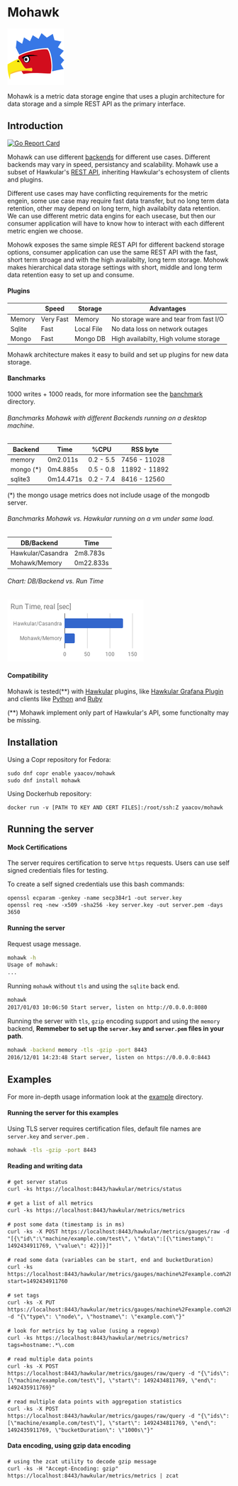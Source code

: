 

# Mohawk

![Mohawk](/images/logo-128.png?raw=true "Mohawk Logo")

Mohawk is a metric data storage engine that uses a plugin architecture for data storage and a simple REST API as the primary interface.

## Introduction

[![Go Report Card](https://goreportcard.com/badge/github.com/yaacov/mohawk)](https://goreportcard.com/report/github.com/yaacov/mohawk)

Mohawk can use different [backends](/backend) for different use cases. Different backends may vary in speed, persistancy and scalability. Mohawk use a subset of Hawkular's [REST API](/examples/REST.md), inheriting Hawkular's echosystem of clients and plugins.

Different use cases may have conflicting requirements for the metric engein, some use case may require fast data transfer, but no long term data retention, other may depend on long term, high availabilty data retention. We can use different metric data engins for each usecase, but then our consumer application will have to know how to interact with each different metric engien we choose.

Mohowk exposes the same simple REST API for different backend storage options, consumer application can use the same REST API with the fast, short term stroage and with the high availabilty, long term storage. Mohowk makes hierarchical data storage settings with short, middle and long term data retention easy to set up and consume.     

#### Plugins

|                  | Speed         |  Storage          | Advantages                                  |
|------------------|---------------|-------------------|---------------------------------------------|
| Memory           | Very Fast     | Memory            | No storage ware and tear from fast I/O      |
| Sqlite           | Fast          | Local File        | No data loss on network outages             | 
| Mongo            | Fast          | Mongo DB          | High availabilty, High volume storage       |

Mohawk architecture makes it easy to build and set up plugins for new data storage.

#### Banchmarks

1000 writes + 1000 reads, for more information see the [banchmark](/banchmark) directory.

###### Banchmarks Mohawk with different Backends running on a desktop machine.

| Backend  | Time       | %CPU      | RSS byte      |
|----------|------------|-----------|---------------|
|memory    |  0m2.011s  | 0.2 - 5.5 | 7456 - 11028  |
|mongo (*) |  0m4.885s  | 0.5 - 0.8 | 11892 - 11892 |
|sqlite3   |  0m14.471s | 0.2 - 7.4 | 8416 - 12560  |

(*) the mongo usage metrics does not include usage of the mongodb server.

###### Banchmarks Mohawk vs. Hawkular running on a vm under same load.

| DB/Backend          | Time        |
|---------------------|-------------|
|Hawkular/Casandra    |  2m8.783s   |
|Mohawk/Memory        |  0m22.833s  |

###### Chart: DB/Backend vs. Run Time

![Time chart](/banchmark/time-vm.png?raw=true "banchmark time vm")

#### Compatibility

Mohawk is tested(**) with [Hawkular](http://www.hawkular.org/) plugins, like [Hawkular Grafana Plugin](https://grafana.com/plugins/hawkular-datasource) and clients like [Python](https://github.com/hawkular/hawkular-client-python) and [Ruby](https://github.com/hawkular/hawkular-client-ruby)

(**) Mohawk implement only part of Hawkular's API, some functionalty may be missing.

## Installation

Using a Copr repository for Fedora:

```
sudo dnf copr enable yaacov/mohawk
sudo dnf install mohawk
```

Using Dockerhub repository:

```
docker run -v [PATH TO KEY AND CERT FILES]:/root/ssh:Z yaacov/mohawk
```

## Running the server

#### Mock Certifications

The server requires certification to serve ``https`` requests. Users can use self signed credentials files for testing.

To create a self signed credentials use this bash commands:
```
openssl ecparam -genkey -name secp384r1 -out server.key
openssl req -new -x509 -sha256 -key server.key -out server.pem -days 3650
```

#### Running the server

Request usage message.

```bash
mohawk -h
Usage of mohawk:
...
```

Running ``mohawk`` without ``tls`` and using the ``sqlite`` back end.

```bash
mohawk
2017/01/03 10:06:50 Start server, listen on http://0.0.0.0:8080
```

Running the server with ``tls``, ``gzip`` encoding support and using the ``memory`` backend,
**Remmeber to set up the ``server.key`` and ``server.pem`` files in your path**.

```bash
mohawk -backend memory -tls -gzip -port 8443
2016/12/01 14:23:48 Start server, listen on https://0.0.0.0:8443
```

## Examples

For more in-depth usage information look at the [example](/examples) directory.

#### Running the server for this examples

Using TLS server requires certification files, default file names are `server.key` and `server.pem` .

```bash
mohawk -tls -gzip -port 8443
```

#### Reading and writing data
```
# get server status
curl -ks https://localhost:8443/hawkular/metrics/status

# get a list of all metrics
curl -ks https://localhost:8443/hawkular/metrics/metrics

# post some data (timestamp is in ms)
curl -ks -X POST https://localhost:8443/hawkular/metrics/gauges/raw -d "[{\"id\":\"machine/example.com/test\", \"data\":[{\"timestamp\": 1492434911769, \"value\": 42}]}]"

# read some data (variables can be start, end and bucketDuration)
curl -ks https://localhost:8443/hawkular/metrics/gauges/machine%2Fexample.com%2Ftest/raw?start=1492434911760

# set tags
curl -ks -X PUT https://localhost:8443/hawkular/metrics/gauges/machine%2Fexample.com%2Ftest/tags -d "{\"type\": \"node\", \"hostname\": \"example.com\"}"

# look for metrics by tag value (using a regexp)
curl -ks https://localhost:8443/hawkular/metrics/metrics?tags=hostname:.*\.com

# read multiple data points
curl -ks -X POST https://localhost:8443/hawkular/metrics/gauges/raw/query -d "{\"ids\": [\"machine/example.com/test\"], \"start\": 1492434811769, \"end\": 1492435911769}"

# read multiple data points with aggregation statistics
curl -ks -X POST https://localhost:8443/hawkular/metrics/gauges/raw/query -d "{\"ids\": [\"machine/example.com/test\"], \"start\": 1492434811769, \"end\": 1492435911769, \"bucketDuration\": \"1000s\"}"
```

#### Data encoding, using gzip data encoding

```
# using the zcat utility to decode gzip message
curl -ks -H "Accept-Encoding: gzip" https://localhost:8443/hawkular/metrics/metrics | zcat
```
